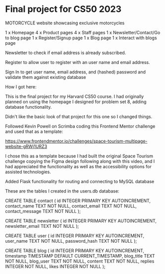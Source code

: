 # Final project for CS50 2023

MOTORCYCLE website showcasing exclusive motorcycles

1 x Homepage
4 x Product pages
4 x Staff pages
1 x Newsletter/Contact/Go to blog page
1 x Register/Signup page
1 x Blog page
1 x Interact with blogs page

Newsletter to check if email address is already subscribed.

Register to allow user to register with an user name and email address.

Sign In to get user name, email address, and (hashed) password and validate them against existing database

How I got here:

This is the final project for my Harvard CS50 course. I had originally planned on using the homepage I designed for problem set 8, adding database functionality.

Didn't like the basic look of that project for this one so I changed things.

Followed Kevin Powell on Scrimba coding this Frontend Mentor challenge and used that as a template:

https://www.frontendmentor.io/challenges/space-tourism-multipage-website-gRWj1URZ3

I chose this as a template because I had built the original Space Tourism challenge copying the Figma design following along with this video, and I had appreciated the functionality as well as the accessibility options for assisted technologies.

Added Flask functionality for routing and connecting to MySQL database

These are the tables I created in the users.db database:

CREATE TABLE contact (
id INTEGER PRIMARY KEY AUTOINCREMENT,
contact_name TEXT NOT NULL,
contact_email TEXT NOT NULL,
contact_message TEXT NOT NULL
);

CREATE TABLE newsletter (
id INTEGER PRIMARY KEY AUTOINCREMENT,
newsletter_email TEXT NOT NULL
);

CREATE TABLE user (
id INTEGER PRIMARY KEY AUTOINCREMENT,
user_name TEXT NOT NULL,
password_hash TEXT NOT NULL
);

CREATE TABLE blog (
id INTEGER PRIMARY KEY AUTOINCREMENT,
timestamp TIMESTAMP DEFAULT CURRENT_TIMESTAMP,
blog_title TEXT NOT NULL,
blog_user TEXT NOT NULL,
content TEXT NOT NULL,
replies INTEGER NOT NULL,
likes INTEGER NOT NULL
);
